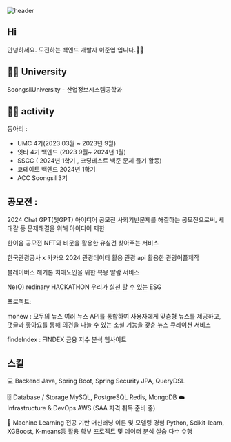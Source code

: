 ![header](https://capsule-render.vercel.app/api?type=waving&color=timeGradient&height=200&section=header&text=junnyeop's%20GitHub%20👋&fontSize=70)

## Hi
안녕하세요. 도전하는 백엔드 개발자 이준엽 입니다.🙇‍♂️ 

## 🧑‍🎓 University

SoongsilUniversity - 산업정보시스템공학과


## 👨‍💻 activity

동아리 :
- UMC 4기(2023 03월 ~ 2023년 9월)
- 잇타 4기 백엔드 (2023 9월~ 2024년 1월)
- SSCC ( 2024년 1학기 , 코딩테스트 백준 문제 풀기 활동)
- 코테이토 백엔드 2024년 1학기
- ACC Soongsil 3기

공모전 :
-

2024 Chat GPT(챗GPT) 아이디어 공모전 
사회기반문제를 해결하는 공모전으로써, 세대갈 등 문제해결을 위해 아이디어 제한

한이음 공모전
NFT와 비문을 활용한 유실견 찾아주는 서비스 

한국관광공사 x 카카오 2024 관광데이터 활용 
관광 api 활용한 관광어플제작

블레이버스 해커톤 
치매노인을 위한 복용 알람 서비스

Ne(O) redinary HACKATHON
우리가 실천 할 수 있는 ESG

프로젝트:

monew : 모두의 뉴스 
여러 뉴스 API를 통합하여 사용자에게 맞춤형 뉴스를 제공하고, 댓글과 좋아요를 통해 의견을 나눌 수 있는 소셜 기능을 갖춘 뉴스 큐레이션 서비스

findeIndex : FINDEX 금융 지수 분석 웹사이트

## 스킬

💻 Backend
Java, Spring Boot, Spring Security
JPA, QueryDSL

🗄️ Database / Storage
MySQL, PostgreSQL
Redis, MongoDB
☁️ Infrastructure & DevOps
AWS (SAA 자격 취득 준비 중)

🧠 Machine Learning
전공 기반 머신러닝 이론 및 모델링 경험
Python, Scikit-learn, XGBoost, K-means등 활용
학부 프로젝트 및 데이터 분석 실습 다수 수행






